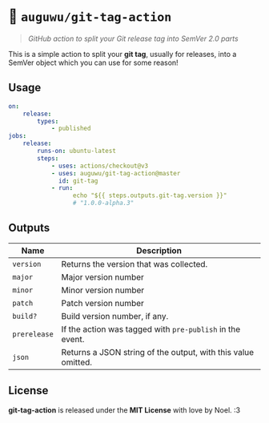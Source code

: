# 🏏 `auguwu/git-tag-action`

> _GitHub action to split your Git release tag into SemVer 2.0 parts_

This is a simple action to split your **git tag**, usually for releases, into a SemVer object which you can use for some reason!

## Usage

```yml
on:
    release:
        types:
            - published
jobs:
    release:
        runs-on: ubuntu-latest
        steps:
            - uses: actions/checkout@v3
            - uses: auguwu/git-tag-action@master
              id: git-tag
            - run:
                  echo "${{ steps.outputs.git-tag.version }}"
                  # "1.0.0-alpha.3"
```

## Outputs

| Name         | Description                                                   |
| ------------ | ------------------------------------------------------------- |
| `version`    | Returns the version that was collected.                       |
| `major`      | Major version number                                          |
| `minor`      | Minor version number                                          |
| `patch`      | Patch version number                                          |
| `build?`     | Build version number, if any.                                 |
| `prerelease` | If the action was tagged with `pre-publish` in the event.     |
| `json`       | Returns a JSON string of the output, with this value omitted. |

## License

**git-tag-action** is released under the **MIT License** with love by Noel. :3

